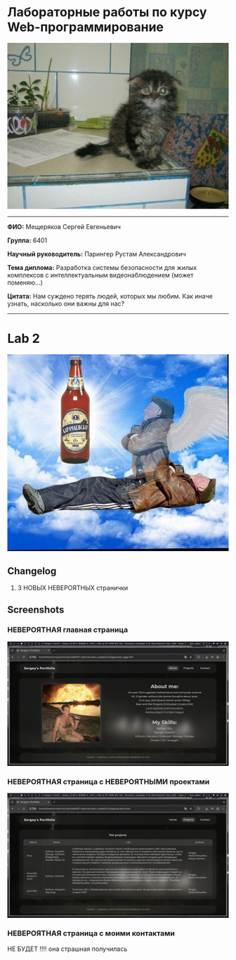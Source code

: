 # Лабораторные работы по курсу Web-программирование

![cute_cat](images/cute_cat.jpg)

---
**ФИО:** Мещеряков Сергей Евгеньевич

**Группа:** 6401

**Научный руководитель:** Парингер Рустам Александрович

**Тема диплома:** Разработка системы безопасности для жилых комплексов с интеллектуальным видеонаблюдением (может поменяю...)

**Цитата:** Нам суждено терять людей, которых мы любим. Как иначе узнать, насколько они важны для нас?

---

# Lab 2

![cute_man](images/cute_man.jpg)

## Changelog

1. 3 НОВЫХ НЕВЕРОЯТНЫХ странички

## Screenshots

### НЕВЕРОЯТНАЯ главная страница

![main_page](images/main.jpg)

### НЕВЕРОЯТНАЯ страница с НЕВЕРОЯТНЫМИ проектами

![projects](images/projects.jpg)

### НЕВЕРОЯТНАЯ страница с моими контактами

НЕ БУДЕТ !!!! она страшная получилась


